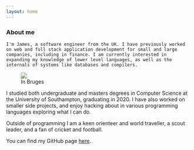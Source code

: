 ```yaml
---
layout: home
---
```

### About me
<div class="main__hero">

	I'm James, a software engineer from the UK. I have previously worked on web and full stack application development for small and large companies, including in finance. I am currently interested in expanding my knowledge of lower level languages, as well as the internals of systems like databases and compilers.

<figure>
	<img src="{{ '/img/james-crop.png' | url }}" class="main__avatar" />
	<figcaption>In Bruges</figcaption>
<figure>
</div>




I studied both undergraduate and masters degrees in Computer Science at the University of Southampton, graduating in 2020. I have also worked on smaller side projects, and enjoy hacking about in various programming languages exploring what I can do.

Outside of programming I am a keen orienteer and world traveller, a scout leader, and a fan of cricket and football.

You can find my GitHub page [here](https://github.com/JamesErrington).

